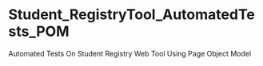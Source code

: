 # Student_RegistryTool_AutomatedTests_POM
Automated Tests On Student Registry Web Tool Using Page Object Model

